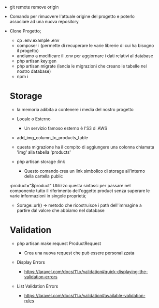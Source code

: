 - git remote remove origin
- Comando per rimuovere l'attuale origine del progetto e poterlo associare ad una nuova repository

- Clone Progetto;
  - cp .env.example .env
  - composer i (permette di recuperare le varie librerie di cui ha bisogno il progetto)
  - andiamo a modificare il .env per aggiornare i dati relativi al database
  - php artisan key:gen
  - php artisan migrate (lancia le migrazioni che creano le tabelle nel nostro database)
  - npm i
  
  # Storage
  - la memoria adibita a contenere i media del nostro progetto
  - Locale o Esterno
    - Un servizio famoso esterno è l'S3 di AWS

  - add_img_column_to_products_table
  - questa migrazione ha il compito di aggiungere una colonna chiamata 'img' alla tabella 'products'

  - php artisan storage :link
    - Questo comando crea un link simbolico di storage all'interno della cartella public

  :product="$product"
  Utilizzo questa sintassi per passare nel componente tutto il riferimento dell'oggetto product senza superare le varie informazioni in singole proprietà;

  - Sorage::url() => metodo che ricostruisce i path dell'immagine a partire dal valore che abbiamo nel database

  # Validation

  - php artisan make:request ProductRequest
    - Crea una nuova request che può essere personalizzata

  - Display Errors
    - https://laravel.com/docs/11.x/validation#quick-displaying-the-validation-errors
    

  - List Validation Errors
    - https://laravel.com/docs/11.x/validation#available-validation-rules